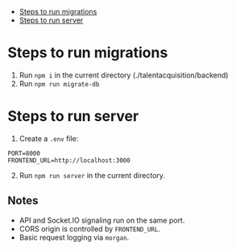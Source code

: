 <!--toc:start-->

- [Steps to run migrations](#steps-to-run-migrations)
- [Steps to run server](#steps-to-run-server)
<!--toc:end-->

# Steps to run migrations

1. Run `npm i` in the current directory (./talentacquisition/backend)
2. Run `npm run migrate-db`

# Steps to run server

1. Create a `.env` file:

```
PORT=8000
FRONTEND_URL=http://localhost:3000
```

2. Run `npm run server` in the current directory.

## Notes
- API and Socket.IO signaling run on the same port.
- CORS origin is controlled by `FRONTEND_URL`.
- Basic request logging via `morgan`.
